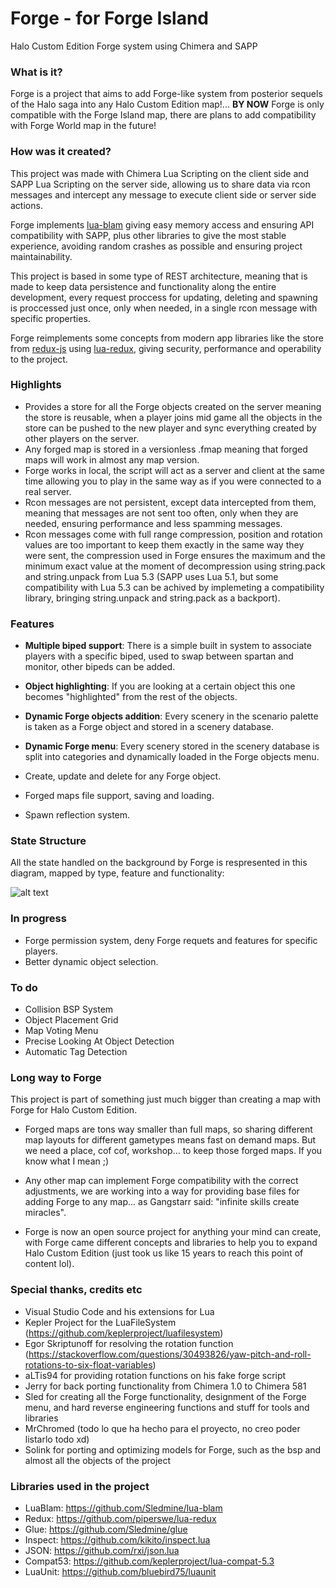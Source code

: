 # Forge - for Forge Island
Halo Custom Edition Forge system using Chimera and SAPP

### What is it?
Forge is a project that aims to add Forge-like system from posterior sequels of the Halo saga into any Halo Custom Edition map!... **BY NOW** Forge is only compatible with the Forge Island map, there are plans to add compatibility with Forge World map in the future!

### How was it created?
This project was made with Chimera Lua Scripting on the client side and SAPP Lua Scripting on the server side, allowing us to share data via rcon messages and intercept any message to execute client side or server side actions.

Forge implements [lua-blam](https://github.com/Sledmine/lua-blam) giving easy memory access and ensuring API compatibility with SAPP, plus other libraries to give the most stable experience, avoiding random crashes as possible and ensuring project maintainability.

This project is based in some type of REST architecture, meaning that is made to keep data persistence and functionality along the entire development, every request proccess for updating, deleting and spawning is proccessed just once, only when needed, in a single rcon message with specific properties.

Forge reimplements some concepts from modern app libraries like the store from [redux-js](https://redux.js.org) using [lua-redux](https://github.com/piperswe/lua-redux), giving security, performance and operability to the project.

### Highlights
- Provides a store for all the Forge objects created on the server meaning the store is reusable, when a player joins mid game all the objects in the store can be pushed to the new player and sync everything created by other players on the server.
- Any forged map is stored in a versionless .fmap meaning that forged maps will work in almost any map version.
- Forge works in local, the script will act as a server and client at the same time allowing you to play in the same way as if you were connected to a real server.
- Rcon messages are not persistent, except data intercepted from them, meaning that messages are not sent too often, only when they are needed, ensuring performance and less spamming messages.
- Rcon messages come with full range compression, position and rotation values are too important to keep them exactly in the same way they were sent, the compression used in Forge ensures the maximum and the minimum exact value at the moment of decompression using string.pack and string.unpack from Lua 5.3 (SAPP uses Lua 5.1, but some compatibility with Lua 5.3 can be achived by implemeting a compatibility library, bringing string.unpack and string.pack as a backport).

### Features
- **Multiple biped support**:
There is a simple built in system to associate players with a specific biped, used to swap between spartan and monitor, other bipeds can be added.

- **Object highlighting**:
If you are looking at a certain object this one becomes "highlighted" from the rest of the objects.

- **Dynamic Forge objects addition**:
Every scenery in the scenario palette is taken as a Forge object and stored in a scenery database.

- **Dynamic Forge menu**: Every scenery stored in the scenery database is split into categories and dynamically loaded in the Forge objects menu.

- Create, update and delete for any Forge object.
- Forged maps file support, saving and loading.
- Spawn reflection system.

### State Structure
All the state handled on the background by Forge is respresented in this diagram, mapped by type, feature and functionality:

![alt text](https://raw.githubusercontent.com/Sledmine/Forge/master/diagrams/Forge%20State%20Diagram.png)

### In progress
- Forge permission system, deny Forge requets and features for specific players.
- Better dynamic object selection.

### To do
- Collision BSP System
- Object Placement Grid
- Map Voting Menu
- Precise Looking At Object Detection
- Automatic Tag Detection

### Long way to Forge
This project is part of something just much bigger than creating a map with Forge for Halo Custom Edition.

- Forged maps are tons way smaller than full maps, so sharing different map layouts for different gametypes means fast on demand maps. But we need a place, cof cof, workshop... to keep those forged maps. If you know what I mean ;)

- Any other map can implement Forge compatibility with the correct adjustments, we are working into a way for providing base files for adding Forge to any map... as Gangstarr said: "infinite skills create miracles".

- Forge is now an open source project for anything your mind can create, with Forge came different concepts and libraries to help you to expand Halo Custom Edition (just took us like 15 years to reach this point of content lol).

### Special thanks, credits etc

- Visual Studio Code and his extensions for Lua
- Kepler Project for the LuaFileSystem (https://github.com/keplerproject/luafilesystem)
- Egor Skriptunoff for resolving the rotation function (https://stackoverflow.com/questions/30493826/yaw-pitch-and-roll-rotations-to-six-float-variables)
- aLTis94 for providing rotation functions on his fake forge script
- Jerry for back porting functionality from Chimera 1.0 to Chimera 581
- Sled for creating all the Forge functionality, designment of the Forge menu, and hard reverse engineering functions and stuff for tools and libraries
- MrChromed (todo lo que ha hecho para el proyecto, no creo poder listarlo todo xd)
- Solink for porting and optimizing models for Forge, such as the bsp and almost all the objects of the project

### Libraries used in the project

- LuaBlam: https://github.com/Sledmine/lua-blam
- Redux: https://github.com/piperswe/lua-redux
- Glue: https://github.com/Sledmine/glue
- Inspect: https://github.com/kikito/inspect.lua
- JSON: https://github.com/rxi/json.lua
- Compat53: https://github.com/keplerproject/lua-compat-5.3
- LuaUnit: https://github.com/bluebird75/luaunit
